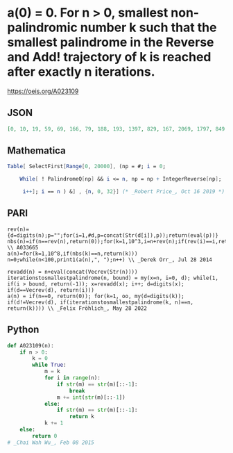 # a\(0\) \= 0\. For n \> 0, smallest non\-palindromic number k such that the smallest palindrome in the Reverse and Add\! trajectory of k is reached after exactly n iterations\.
https://oeis.org/A023109
## JSON
```JSON
[0, 10, 19, 59, 69, 166, 79, 188, 193, 1397, 829, 167, 2069, 1797, 849, 177, 1496, 739, 1798, 10777, 6999, 1297, 869, 187, 89, 10797, 10853, 10921, 10971, 13297, 10548, 13293, 17793, 20889, 700269, 106977, 108933, 80359, 13697, 10794, 15891, 1009227, 1007619, 1009246, 1008628, 600259, 131996, 70759, 1007377, 1001699, 600279, 141996, 70269, 10677, 10833, 10911]
```
## Mathematica
```Mathematica
Table[ SelectFirst[Range[0, 20000], (np = #; i = 0;
```
```Mathematica
    While[ ! PalindromeQ[np] && i <= n, np = np + IntegerReverse[np];
```
```Mathematica
     i++]; i == n ) &] , {n, 0, 32}] (* _Robert Price_, Oct 16 2019 *)
```
## PARI
```PARI
rev(n)={d=digits(n);p="";for(i=1,#d,p=concat(Str(d[i]),p));return(eval(p))}
nbs(n)=if(n==rev(n),return(0));for(k=1,10^3,i=n+rev(n);if(rev(i)==i,return(k));n=i) \\ A033665
a(n)=for(k=1,10^8,if(nbs(k)==n,return(k)))
n=0;while(n<100,print1(a(n),", ");n++) \\ _Derek Orr_, Jul 28 2014
```
```PARI
revadd(n) = n+eval(concat(Vecrev(Str(n))))
iterationstosmallestpalindrome(n, bound) = my(x=n, i=0, d); while(1, if(i > bound, return(-1)); x=revadd(x); i++; d=digits(x); if(d==Vecrev(d), return(i)))
a(n) = if(n==0, return(0)); for(k=1, oo, my(d=digits(k)); if(d!=Vecrev(d), if(iterationstosmallestpalindrome(k, n)==n, return(k)))) \\ _Felix Fröhlich_, May 28 2022
```
## Python
```Python
def A023109(n):
    if n > 0:
        k = 0
        while True:
            m = k
            for i in range(n):
                if str(m) == str(m)[::-1]:
                    break
                m += int(str(m)[::-1])
            else:
                if str(m) == str(m)[::-1]:
                    return k
            k += 1
    else:
        return 0
# _Chai Wah Wu_, Feb 08 2015
```
